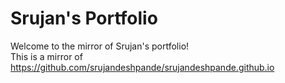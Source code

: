 # Srujan's Portfolio
Welcome to the mirror of Srujan's portfolio!  
This is a mirror of https://github.com/srujandeshpande/srujandeshpande.github.io

